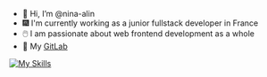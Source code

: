 - 👋 Hi, I’m @nina-alin
- 🎆 I'm currently working as a junior fullstack developer in France
- 🖱️ I am passionate about web frontend development as a whole
- 🔗 My [GitLab](https://gitlab.com/nina-alin)

[![My Skills](https://skillicons.dev/icons?i=html,css,sass,js,ts,nestjs,nodejs,react,materialui,tailwind,styledcomponents,php,symfony,docker,gitlab)](https://skillicons.dev)
